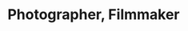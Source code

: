 ---
title: Photographer, Filmmaker
position: 10
name: Clay Blackmore
bio: |-
    Clay Blackmore is one of the most influential and sought-after photographers in the world, with a clientele that includes Larry King, Forest Whitaker, Jenna Elfman, and Maria Sharapova. His photographs are routinely featured in Washington Life Magazine.

    A protégé of the legendary Monte Zucker, Clay is a legend in his own right. Clay meticulously developed his photographic, teaching, and business skills during this 25-year association with Monte, first as an assistant, then as a co-educator and business partner.

    In addition to his mastery of lighting and classic portraiture, Clay is at the forefront of HD-DSLR cinema, pushing the limits of the latest innovations in filmmaking to create timeless pieces of cinematic storytelling. His world-class studio in Rockville, Md., supports a team of passionate photographers and filmmakers working with the newest technologies in the field. Collaborating with companies such as Canon, Tiffen, and Quantum, Clay has been among the first to test and evaluate new products for photography and HD-DSLR cinematography. He is a distinguished Canon Explorer of Light and a member of the elite Cameracraftsmen of America.
Image: "/assets/images/educators/clay-blackmore.jpg"
Website: http://www.clayblackmore.com/
Twitter: https://twitter.com/claynco
Facebook: https://www.facebook.com/clay.blackmore
Instagram: https://www.instagram.com/clayblackmore/
Youtube: 
Vimeo: https://vimeo.com/clayblackmore
--- 